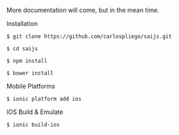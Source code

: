 More documentation will come, but in the mean time.

Installation

```
$ git clone https://github.com/carlospliego/saijs.git
```

```
$ cd saijs
```

```
$ npm install
```

```
$ bower install
```

Mobile Platforms

```
$ ionic platform add ios
```

IOS Build & Emulate

```
$ ionic build-ios
```